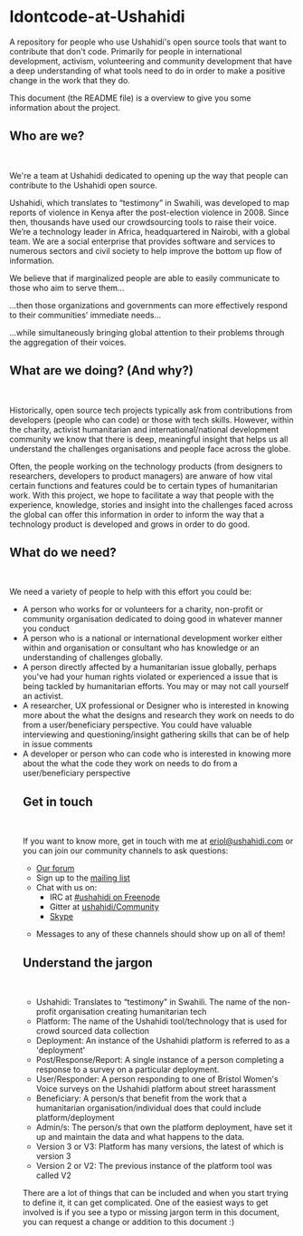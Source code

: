 # Idontcode-at-Ushahidi
A repository for people who use Ushahidi's open source tools that want to contribute that don't code. Primarily for people in international development, activism, volunteering and community development that have a deep understanding of what tools need to do in order to make a positive change in the work that they do.

This document (the README file) is a overview to give you some information about the project. 

<h2>Who are we?</h2>

<br>

We're a team at Ushahidi dedicated to opening up the way that people can contribute to the Ushahidi open source. 

Ushahidi, which translates to “testimony” in Swahili, was developed to map reports of violence in Kenya after the post-election violence in 2008. Since then, thousands have used our crowdsourcing tools to raise their voice. We’re a technology leader in Africa, headquartered in Nairobi, with a global team. We are a social enterprise that provides software and services to numerous sectors and civil society to help improve the bottom up flow of information.

We believe that if marginalized people are able to easily communicate to those who aim to serve them...

...then those organizations and governments can more effectively respond to their communities' immediate needs...

...while simultaneously bringing global attention to their problems through the aggregation of their voices.

<h2>What are we doing? (And why?)</h2>

<br>

Historically, open source tech projects typically ask from contributions from developers (people who can code) or those with tech skills. However, within the charity, activist humanitarian and international/national development community we know that there is deep, meaningful insight that helps us all understand the challenges organisations and people face across the globe. 

Often, the people working on the technology products (from designers to researchers, developers to product managers) are anware of how vital certain functions and features could be to certain types of humanitarian work.
With this project, we hope to facilitate a way that people with the experience, knowledge, stories and insight into the challenges faced across the global can offer this information in order to inform the way that a technology product is developed and grows in order to do good.

<h2>What do we need?</h2>

<br>

We need a variety of people to help with this effort you could be:

<ul>
  <li>A person who works for or volunteers for a charity, non-profit or community organisation dedicated to doing good in whatever manner you conduct</li>
  <li>A person who is a national or international development worker either within and organisation or consultant who has knowledge or an understanding of challenges globally.</li>
  <li>A person directly affected by a humanitarian issue globally, perhaps you've had your human rights violated or experienced a issue that is being tackled by humanitarian efforts. You may or may not call yourself an activist.</li>
  
  <li>A researcher, UX professional or Designer who is interested in knowing more about the what the designs and research they work on needs to do from a user/beneficiary perspective. You could have valuable interviewing and questioning/insight gathering skills that can be of help in issue comments</li>
  <li>A developer or person who can code who is interested in knowing more about the what the code they work on needs to do from a user/beneficiary perspective</li
</ul>


<h2>Get in touch</h2>
<br>

If you want to know more, get in touch with me at eriol@ushahidi.com or you can join our community channels to ask questions:
<ul>
	<li> <a href="http://forums.ushahidi.com/">Our forum</a></li>
	<li>Sign up to the <a href="http://list.ushahidi.com/">mailing list</a></li>
	<li>Chat with us on:
	<ul>
		<li>IRC at <a href="irc://irc.freenode.net/#ushahidi"></a><a href="http://irc://irc.freenode.net/#ushahidi" target="_blank">#ushahidi on Freenode</a></li>
		<li>Gitter at <a href="https://gitter.im/ushahidi/community"></a><a href="https://gitter.im/ushahidi/community" target="_blank">ushahidi/Community</a></li><li><a href="https://join.skype.com/S9t68IVKzwo8">Skype</a></li></ul></li></ul><ul><li>Messages to any of these channels should show up on all of them!</li></ul></article>


<h2>Understand the jargon</h2>

<br>

<ul>  
  <li>Ushahidi: Translates to “testimony” in Swahili. The name of the non-profit organisation creating humanitarian tech</li>
  <li>Platform: The name of the Ushahidi tool/technology that is used for crowd sourced data collection</li>
  <li>Deployment: An instance of the Ushahidi platform is referred to as a 'deployment'</li>
  <li>Post/Response/Report: A single instance of a person completing a response to a survey on a particular deployment.</li>
  <li>User/Responder: A person responding to one of Bristol Women's Voice surveys on the Ushahidi platform about street harassment </li>  
  <li>Beneficiary: A person/s that benefit from the work that a humanitarian organisation/individual does that could include platform/deployment </li>
  <li>Admin/s: The person/s that own the platform deployment, have set it up and maintain the data and what happens to the data.</li>
  <li>Version 3 or V3: Platform has many versions, the latest of which is version 3 </li>
  <li>Version 2 or V2: The previous instance of the platform tool was called V2</li>
</ul>

There are a lot of things that can be included and when you start trying to define it, it can get complicated. One of the easiest ways to get involved is if you see a typo or missing jargon term in this document, you can request a change or addition to this document :)

